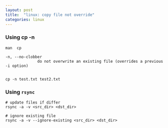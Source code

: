 ```yaml
---
layout: post
title:  "linux: copy file not override"
categories: linux
---
```



### Using cp -n

```
man  cp

-n, --no-clobber
              do not overwrite an existing file (overrides a previous -i option)


cp -n test.txt test2.txt
```


### Using `rsync`


```
# update files if differ
rsync -a -v <src_dir> <dst_dir>

# ignore existing file
rsync -a -v --ignore-existing <src_dir> <dst_dir>
```
